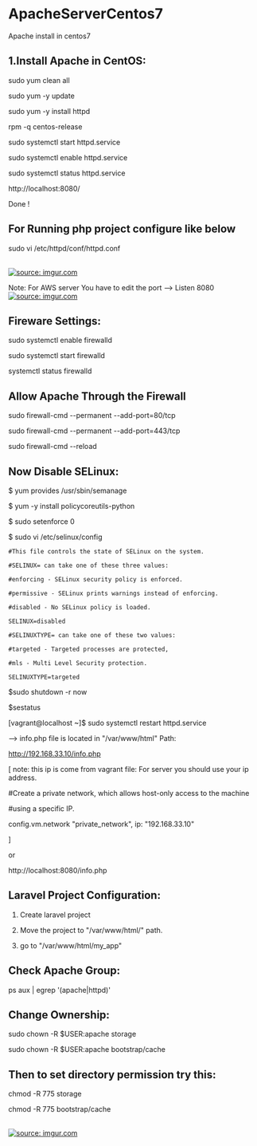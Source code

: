 # ApacheServerCentos7
Apache install in centos7

1.Install Apache in CentOS:
---------------------------
sudo yum clean all

sudo yum -y update

sudo yum -y install httpd

rpm -q centos-release

sudo systemctl start httpd.service

sudo systemctl enable httpd.service

sudo systemctl status httpd.service

http://localhost:8080/

Done !

For Running php project configure like below
----------------------------------------------------

sudo vi  /etc/httpd/conf/httpd.conf

</br>
<a href="https://imgur.com/8yQkS0i"><img src="https://i.imgur.com/8yQkS0i.png" title="source: imgur.com" /></a>

Note: For AWS server You have to edit the port --> Listen 8080
</br>
<a href="https://imgur.com/HhujVVc"><img src="https://i.imgur.com/HhujVVc.png" title="source: imgur.com" /></a>


Fireware Settings:
-----------------------

sudo systemctl enable firewalld

sudo systemctl start firewalld

systemctl status firewalld


Allow Apache Through the Firewall
--------------------------------------

sudo firewall-cmd --permanent --add-port=80/tcp

sudo firewall-cmd --permanent --add-port=443/tcp

sudo firewall-cmd --reload



Now Disable SELinux:
--------------------------

$ yum provides /usr/sbin/semanage

$ yum -y install policycoreutils-python

$ sudo setenforce 0

$ sudo vi /etc/selinux/config


    #This file controls the state of SELinux on the system.
    
    #SELINUX= can take one of these three values:
    
    #enforcing - SELinux security policy is enforced.
    
    #permissive - SELinux prints warnings instead of enforcing.
    
    #disabled - No SELinux policy is loaded.
    
    SELINUX=disabled
    
    #SELINUXTYPE= can take one of these two values:
    
    #targeted - Targeted processes are protected,
    
    #mls - Multi Level Security protection.
    
    SELINUXTYPE=targeted
    
$sudo shutdown -r now

$sestatus


[vagrant@localhost ~]$ sudo systemctl restart httpd.service


--> info.php file is located in "/var/www/html" Path:


http://192.168.33.10/info.php 

[
note: this ip is come from vagrant file: For server you should use your ip address.

  #Create a private network, which allows host-only access to the machine
  
  #using a specific IP.
  
  config.vm.network "private_network", ip: "192.168.33.10"
  
]

or

http://localhost:8080/info.php


Laravel Project Configuration:
-------------------------------------
1. Create laravel project

2. Move the project to "/var/www/html/" path.

3. go to "/var/www/html/my_app"


Check Apache Group:
---------------------

ps aux | egrep '(apache|httpd)'


Change Ownership:
---------------------

sudo chown -R $USER:apache storage

sudo chown -R $USER:apache bootstrap/cache


Then to set directory permission try this:
--------------------------------------------

chmod -R 775 storage

chmod -R 775 bootstrap/cache

</br>
<a href="https://imgur.com/nNkFVaq"><img src="https://i.imgur.com/nNkFVaq.png" title="source: imgur.com" /></a>

